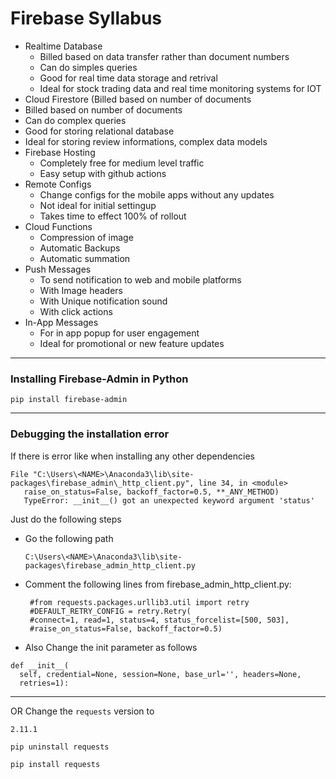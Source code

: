 # Firebase Syllabus

- Realtime Database
  - Billed based on data transfer rather than document numbers
  - Can do simples queries
  - Good for real time data storage and retrival
  - Ideal for stock trading data and real time monitoring systems for IOT
 - Cloud Firestore (Billed based on number of documents
  - Billed based on number of documents
  - Can do complex queries
  - Good for storing relational database
  - Ideal for storing review informations, complex data models
- Firebase Hosting
  - Completely free for medium level traffic
  - Easy setup with github actions
- Remote Configs
  - Change configs for the mobile apps without any updates
  - Not ideal for initial settingup
  - Takes time to effect 100% of rollout
- Cloud Functions
  - Compression of image
  - Automatic Backups
  - Automatic summation
- Push Messages
  - To send notification to web and mobile platforms
  - With Image headers
  - With Unique notification sound
  - With click actions
- In-App Messages
  - For in app popup for user engagement
  - Ideal for promotional or new feature updates
  
 ---
 
 ### Installing Firebase-Admin in Python
 ```console
 pip install firebase-admin
 ```
 
 ---
 
 ### Debugging the installation error
 
 If there is error like when installing any other dependencies
 ```console
 File "C:\Users\<NAME>\Anaconda3\lib\site-packages\firebase_admin\_http_client.py", line 34, in <module>
    raise_on_status=False, backoff_factor=0.5, **_ANY_METHOD)
    TypeError: __init__() got an unexpected keyword argument 'status'
 ```
 
Just do the following steps
- Go the following path
  ```console
  C:\Users\<NAME>\Anaconda3\lib\site-packages\firebase_admin_http_client.py
  ```
- Comment the following lines from firebase_admin_http_client.py:
  ```console
   #from requests.packages.urllib3.util import retry
   #DEFAULT_RETRY_CONFIG = retry.Retry(
   #connect=1, read=1, status=4, status_forcelist=[500, 503],
   #raise_on_status=False, backoff_factor=0.5)
  ```
- Also Change the init parameter as follows
```console
def __init__(
  self, credential=None, session=None, base_url='', headers=None,
  retries=1):
```
---
OR
Change the `requests` version to 
```console
2.11.1
```

```bash
pip uninstall requests
```

```bash
pip install requests
```



